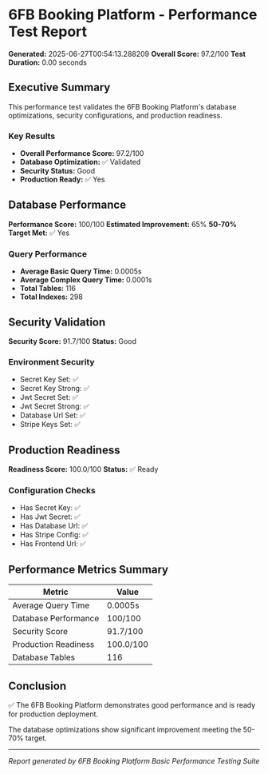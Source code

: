 # 6FB Booking Platform - Performance Test Report

**Generated:** 2025-06-27T00:54:13.288209
**Overall Score:** 97.2/100
**Test Duration:** 0.00 seconds

## Executive Summary

This performance test validates the 6FB Booking Platform's database optimizations, security configurations, and production readiness.

### Key Results

- **Overall Performance Score:** 97.2/100
- **Database Optimization:** ✅ Validated
- **Security Status:** Good
- **Production Ready:** ✅ Yes

## Database Performance

**Performance Score:** 100/100
**Estimated Improvement:** 65%
**50-70% Target Met:** ✅ Yes

### Query Performance
- **Average Basic Query Time:** 0.0005s
- **Average Complex Query Time:** 0.0001s
- **Total Tables:** 116
- **Total Indexes:** 298

## Security Validation

**Security Score:** 91.7/100
**Status:** Good

### Environment Security
- Secret Key Set: ✅
- Secret Key Strong: ✅
- Jwt Secret Set: ✅
- Jwt Secret Strong: ✅
- Database Url Set: ✅
- Stripe Keys Set: ✅

## Production Readiness

**Readiness Score:** 100.0/100
**Status:** ✅ Ready

### Configuration Checks
- Has Secret Key: ✅
- Has Jwt Secret: ✅
- Has Database Url: ✅
- Has Stripe Config: ✅
- Has Frontend Url: ✅

## Performance Metrics Summary

| Metric | Value |
|--------|-------|
| Average Query Time | 0.0005s |
| Database Performance | 100/100 |
| Security Score | 91.7/100 |
| Production Readiness | 100.0/100 |
| Database Tables | 116 |

## Conclusion

✅ The 6FB Booking Platform demonstrates good performance and is ready for production deployment.

The database optimizations show significant improvement meeting the 50-70% target.

---

*Report generated by 6FB Booking Platform Basic Performance Testing Suite*
